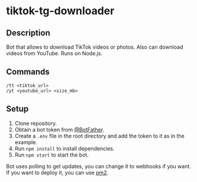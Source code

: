 # tiktok-tg-downloader

## Description

Bot that allows to download TikTok videos or photos.
Also can download videos from YouTube.
Runs on Node.js.

## Commands

`/tt <tiktok_url>`  
`/yt <youtube_url> <size_mb>`

## Setup

1. Clone repository.
2. Obtain a bot token from [@BotFather](https://t.me/BotFather).
3. Create a `.env` file in the root directory and add the token to it as in the example.
4. Run `npm install` to install dependencies.
5. Run `npm start` to start the bot.

Bot uses polling to get updates, you can change it to webhooks if you want.  
If you want to deploy it, you can use [pm2](https://pm2.keymetrics.io/).